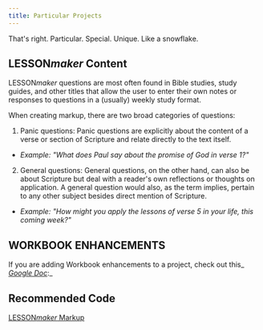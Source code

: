 ```yaml
---
title: Particular Projects
---
```

That's right. Particular. Special. Unique. Like a snowflake.

## LESSON<em>maker</em> Content

LESSON<em>maker</em> questions are most often found in Bible studies, study guides, and other titles that allow the user to enter their own notes or responses to questions in a (usually) weekly study format.

When creating markup, there are two broad categories of questions:

1. Panic questions: Panic questions are explicitly about the content of a verse or section of Scripture and relate directly to the text itself.

* _Example: "What does Paul say about the promise of God in verse 1?"_

2. General questions: General questions, on the other hand, can also be about Scripture but deal with a reader's own reflections or thoughts on application. A general question would also, as the term implies, pertain to any other subject besides direct mention of Scripture.

* _Example: "How might you apply the lessons of verse 5 in your life, this coming week?"_

## WORKBOOK ENHANCEMENTS

If you are adding Workbook enhancements to a project, check out this_ _[_Google Doc_](https://docs.google.com/document/d/1PHt7vAiTYnLbqnVne_HH8RrRO16PZGkagGWd8FLG7W8/edit?usp=sharing)_:_



## Recommended Code

[LESSON<em>maker</em> Markup](../code/data_types.html#LESSONmaker-Content)
